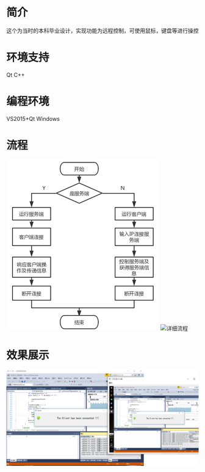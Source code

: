 # 简介

这个为当时的本科毕业设计，实现功能为远程控制，可使用鼠标，键盘等进行操控

# 环境支持

Qt
C++

# 编程环境

VS2015+Qt
Windows

# 流程

![整体流程](./img/Overall.png "整体流程")
![详细流程](./img/Detailed.png "详细流程")

# 效果展示

![效果展示](./img/show1.png "效果展示")